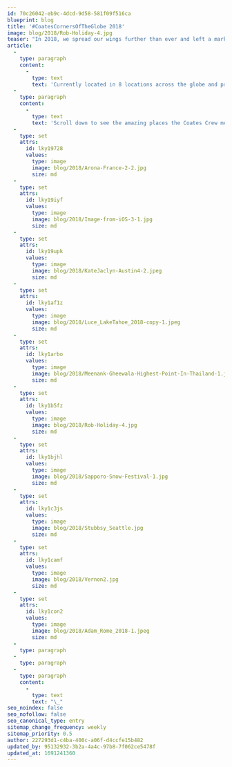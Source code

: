 ```yaml
---
id: 70c26042-eb9c-4dcd-9d58-581f09f516ca
blueprint: blog
title: '#CoatesCornersOfTheGlobe 2018'
image: blog/2018/Rob-Holiday-4.jpg
teaser: "In 2018, we spread our wings further than ever and left a mark at corners of the world we'd only once imagined was possible."
article:
  -
    type: paragraph
    content:
      -
        type: text
        text: 'Currently located in 8 locations across the globe and providing our products and services to 40 different markets, undoubtedly our Coates Crew have been able to leave a little "Coates" everywhere they go.'
  -
    type: paragraph
    content:
      -
        type: text
        text: 'Scroll down to see the amazing places the Coates Crew members have been to in 2018. But be warned, these photos will give you an intense case of the travel bug.'
  -
    type: set
    attrs:
      id: lky19728
      values:
        type: image
        image: blog/2018/Arona-France-2-2.jpg
        size: md
  -
    type: set
    attrs:
      id: lky19iyf
      values:
        type: image
        image: blog/2018/Image-from-iOS-3-1.jpg
        size: md
  -
    type: set
    attrs:
      id: lky19upk
      values:
        type: image
        image: blog/2018/KateJaclyn-Austin4-2.jpeg
        size: md
  -
    type: set
    attrs:
      id: lky1af1z
      values:
        type: image
        image: blog/2018/Luce_LakeTahoe_2018-copy-1.jpeg
        size: md
  -
    type: set
    attrs:
      id: lky1arbo
      values:
        type: image
        image: blog/2018/Meenank-Gheewala-Highest-Point-In-Thailand-1.jpg
        size: md
  -
    type: set
    attrs:
      id: lky1b5fz
      values:
        type: image
        image: blog/2018/Rob-Holiday-4.jpg
        size: md
  -
    type: set
    attrs:
      id: lky1bjhl
      values:
        type: image
        image: blog/2018/Sapporo-Snow-Festival-1.jpg
        size: md
  -
    type: set
    attrs:
      id: lky1c3js
      values:
        type: image
        image: blog/2018/Stubbsy_Seattle.jpg
        size: md
  -
    type: set
    attrs:
      id: lky1camf
      values:
        type: image
        image: blog/2018/Vernon2.jpg
        size: md
  -
    type: set
    attrs:
      id: lky1con2
      values:
        type: image
        image: blog/2018/Adam_Rome_2018-1.jpeg
        size: md
  -
    type: paragraph
  -
    type: paragraph
  -
    type: paragraph
    content:
      -
        type: text
        text: "\_"
seo_noindex: false
seo_nofollow: false
seo_canonical_type: entry
sitemap_change_frequency: weekly
sitemap_priority: 0.5
author: 227293d1-c4ba-400c-a06f-d4ccfe15b482
updated_by: 95132932-3b2a-4a4c-97b8-7f062ce5478f
updated_at: 1691241360
---
```

